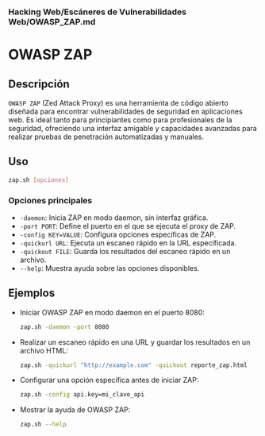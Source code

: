 ### **Hacking Web/Escáneres de Vulnerabilidades Web/OWASP_ZAP.md**

# OWASP ZAP

## Descripción

`OWASP ZAP` (Zed Attack Proxy) es una herramienta de código abierto diseñada para encontrar vulnerabilidades de seguridad en aplicaciones web. Es ideal tanto para principiantes como para profesionales de la seguridad, ofreciendo una interfaz amigable y capacidades avanzadas para realizar pruebas de penetración automatizadas y manuales.

## Uso

```bash
zap.sh [opciones]
```

### Opciones principales

- `-daemon`: Inicia ZAP en modo daemon, sin interfaz gráfica.
- `-port PORT`: Define el puerto en el que se ejecuta el proxy de ZAP.
- `-config KEY=VALUE`: Configura opciones específicas de ZAP.
- `-quickurl URL`: Ejecuta un escaneo rápido en la URL especificada.
- `-quickout FILE`: Guarda los resultados del escaneo rápido en un archivo.
- `--help`: Muestra ayuda sobre las opciones disponibles.

## Ejemplos

- Iniciar OWASP ZAP en modo daemon en el puerto 8080:
  
  ```bash
  zap.sh -daemon -port 8080
  ```

- Realizar un escaneo rápido en una URL y guardar los resultados en un archivo HTML:
  
  ```bash
  zap.sh -quickurl "http://example.com" -quickout reporte_zap.html
  ```

- Configurar una opción específica antes de iniciar ZAP:
  
  ```bash
  zap.sh -config api.key=mi_clave_api
  ```

- Mostrar la ayuda de OWASP ZAP:
  
  ```bash
  zap.sh --help
  ```

